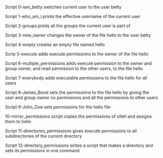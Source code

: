 Script 0-iam_betty switches current user to the user betty

Script 1-who_am_i prints the effective username of the current user

Script 2-groups prints all the groups the current user is part of

Script 3-new_owner changes the owner of the file hello to the user betty

Script 4-empty creates an empty file named hello

Scrip 5-execute adds execute permissions to the owner of the file hello

Script 6-multiple_permissions adds execute permission to the owner and group owner, and read permission to the other users, to the file hello

Script 7-everybody adds executable permissions to the file hello for all users

Script 8-James_Bond sets the permissions to the file hello by giving the user and group owner no permissions and all the permissions to other users

Script 9-John_Doe sets permissions for the hello file

10-mirror_permissions script copies the permissions of olleh and assigns them to hello

Script 11-directories_permissions gives execute permissions to all subdirectories of the current directory

Script 12-directory_permissions writes a script that makes a directory and sets its permissions in one command
